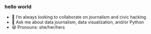 ### hello world

- 👯 I’m always looking to collaborate on journalism and civic hacking
- 💬 Ask me about data journalism, data visualization, and/or Python
- 😄 Pronouns: she/her/hers

